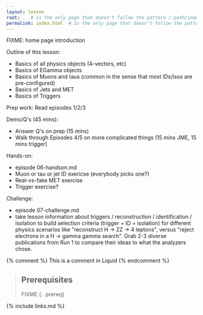 ```yaml
---
layout: lesson
root: .  # Is the only page that doesn't follow the pattern /:path/index.html
permalink: index.html  # Is the only page that doesn't follow the pattern /:path/index.html
---
```

FIXME: home page introduction

Outline of this lesson:
 * Basics of all physics objects (4-vectors, etc)
 * Basics of EGamma objects 
 * Basics of Muons and taus (common in the sense that most IDs/isos are pre-configured)
 * Basics of Jets and MET
 * Basics of Triggers

Prep work: Read episodes 1/2/3

Demo/Q's (45 mins):
 * Answer Q's on prep (15 mins)
 * Walk through Episodes 4/5 on more complicated things (15 mins JME, 15 mins trigger)

Hands-on:
 * episode 06-handson.md
 * Muon or tau or jet ID exericse (everybody picks one?)
 * Real-vs-fake MET exercise
 * Trigger exercise?

Challenge:
 * episode 07-challenge.md
 * take lesson information about triggers / reconstruction / identification / isolation to build selection criteria (trigger + ID + isolation) for different physics scenarios like "reconstruct H -> ZZ -> 4 leptons", versus "reject electrons in a H -> gamma gamma search". Grab 2-3 diverse publications from Run 1 to compare their ideas to what the analyzers chose. 

<!-- this is an html comment -->

{% comment %} This is a comment in Liquid {% endcomment %}

> ## Prerequisites
>
> FIXME
{: .prereq}

{% include links.md %}

